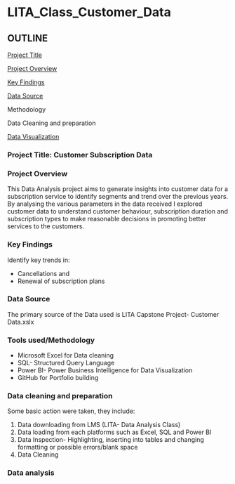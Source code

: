 # LITA_Class_Customer_Data

## OUTLINE 
[Project Title](#project-title) 

[Project Overview](#project-overview) 

[Key Findings](#key-findings)

[Data Source](#data-source)

Methodology 

Data Cleaning and preparation

[Data Visualization](#data-visualization) 



### Project Title: Customer Subscription Data

### Project Overview 

This Data Analysis project aims to generate insights into customer data for a subscription service to identify segments and trend over the previous years. By analysing the various parameters in the data received I explored customer data to understand customer behaviour, subscription duration and  subscription types to make reasonable decisions in promoting better services to the customers.

### Key Findings
Identify key trends in:
- Cancellations and
- Renewal of subscription plans


### Data Source

The primary source of the Data used is LITA Capstone Project- Customer Data.xslx

### Tools used/Methodology 

- Microsoft Excel for Data cleaning
- SQL- Structured Query Language
- Power BI- Power Business Intelligence for Data Visualization
- GitHub for Portfolio building

### Data cleaning and preparation 

Some basic action were taken, they include:
1. Data downloading from LMS (LITA- Data Analysis Class)
2. Data loading from each platforms such as Excel, SQL and Power BI
3. Data Inspection- Highlighting, inserting into tables and changing formatting or possible errors/blank space
4. Data Cleaning

### Data analysis 

